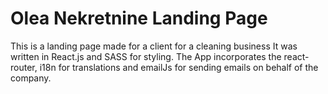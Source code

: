 # Olea Nekretnine Landing Page

This is a landing page made for a client for a cleaning business
It was written in React.js and SASS for styling.
The App incorporates the react-router, i18n for translations and emailJs for sending emails on behalf of the company.


